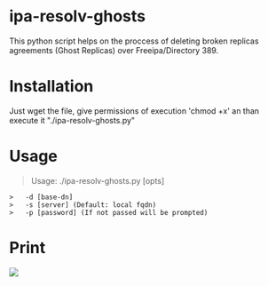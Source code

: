 # ipa-resolv-ghosts
This python script helps on the proccess of deleting broken replicas agreements (Ghost Replicas) over Freeipa/Directory 389.

# Installation
Just wget the file, give permissions of execution 'chmod +x' an than execute it "./ipa-resolv-ghosts.py"

# Usage

> Usage:  ./ipa-resolv-ghosts.py [opts]
>
	>	-d [base-dn]
	>	-s [server] (Default: local fqdn)
	>	-p [password] (If not passed will be prompted)


# Print

[![](https://snag.gy/daGZTl.jpg)]()
